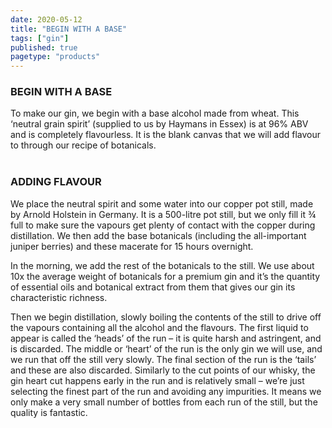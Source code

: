 ```yaml
---
date: 2020-05-12
title: "BEGIN WITH A BASE"
tags: ["gin"]
published: true
pagetype: "products"
---
```


### BEGIN WITH A BASE 
To make our gin, we begin with a base alcohol made from wheat. This ‘neutral grain spirit’ (supplied to us by Haymans in Essex) is at 96% ABV and is completely flavourless. It is the blank canvas that we will add flavour to through our recipe of botanicals.
<br>
<br>
### ADDING FLAVOUR
We place the neutral spirit and some water into our copper pot still, made by Arnold Holstein in Germany. It is a 500-litre pot still, but we only fill it ¾ full to make sure the vapours get plenty of contact with the copper during distillation. We then add the base botanicals (including the all-important juniper berries) and these macerate for 15 hours overnight.

In the morning, we add the rest of the botanicals to the still. We use about 10x the average weight of botanicals for a premium gin and it’s the quantity of essential oils and botanical extract from them that gives our gin its characteristic richness.

Then we begin distillation, slowly boiling the contents of the still to drive off the vapours containing all the alcohol and the flavours. The first liquid to appear is called the ‘heads’ of the run – it is quite harsh and astringent, and is discarded. The middle or ‘heart’ of the run is the only gin we will use, and we run that off the still very slowly. The final section of the run is the ‘tails’ and these are also discarded. Similarly to the cut points of our whisky, the gin heart cut happens early in the run and is relatively small – we’re just selecting the finest part of the run and avoiding any impurities. It means we only make a very small number of bottles from each run of the still, but the quality is fantastic.